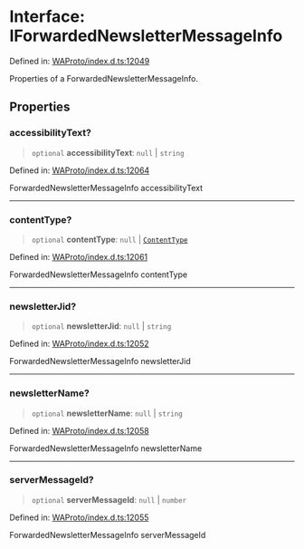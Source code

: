 # Interface: IForwardedNewsletterMessageInfo

Defined in: [WAProto/index.d.ts:12049](https://github.com/Fokusdotid/bail/blob/99acc683da8779d62a0509bb4108fdb35cb2b061/WAProto/index.d.ts#L12049)

Properties of a ForwardedNewsletterMessageInfo.

## Properties

### accessibilityText?

> `optional` **accessibilityText**: `null` \| `string`

Defined in: [WAProto/index.d.ts:12064](https://github.com/Fokusdotid/bail/blob/99acc683da8779d62a0509bb4108fdb35cb2b061/WAProto/index.d.ts#L12064)

ForwardedNewsletterMessageInfo accessibilityText

***

### contentType?

> `optional` **contentType**: `null` \| [`ContentType`](../namespaces/ForwardedNewsletterMessageInfo/enumerations/ContentType.md)

Defined in: [WAProto/index.d.ts:12061](https://github.com/Fokusdotid/bail/blob/99acc683da8779d62a0509bb4108fdb35cb2b061/WAProto/index.d.ts#L12061)

ForwardedNewsletterMessageInfo contentType

***

### newsletterJid?

> `optional` **newsletterJid**: `null` \| `string`

Defined in: [WAProto/index.d.ts:12052](https://github.com/Fokusdotid/bail/blob/99acc683da8779d62a0509bb4108fdb35cb2b061/WAProto/index.d.ts#L12052)

ForwardedNewsletterMessageInfo newsletterJid

***

### newsletterName?

> `optional` **newsletterName**: `null` \| `string`

Defined in: [WAProto/index.d.ts:12058](https://github.com/Fokusdotid/bail/blob/99acc683da8779d62a0509bb4108fdb35cb2b061/WAProto/index.d.ts#L12058)

ForwardedNewsletterMessageInfo newsletterName

***

### serverMessageId?

> `optional` **serverMessageId**: `null` \| `number`

Defined in: [WAProto/index.d.ts:12055](https://github.com/Fokusdotid/bail/blob/99acc683da8779d62a0509bb4108fdb35cb2b061/WAProto/index.d.ts#L12055)

ForwardedNewsletterMessageInfo serverMessageId
